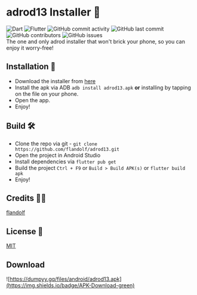 # adrod13 Installer 🚀
![Dart](https://img.shields.io/badge/dart-%230175C2.svg?style=for-the-badge&logo=dart&logoColor=white)
![Flutter](https://img.shields.io/badge/Flutter-%2302569B.svg?style=for-the-badge&logo=Flutter&logoColor=white)
![GitHub commit activity](https://img.shields.io/github/commit-activity/m/flandolf/adrod13?style=for-the-badge)
![GitHub last commit](https://img.shields.io/github/last-commit/flandolf/adrod13?color=orange&style=for-the-badge)
![GitHub contributors](https://img.shields.io/github/contributors/flandolf/adrod13?style=for-the-badge)
![GitHub issues](https://img.shields.io/github/issues/flandolf/adrod13?style=for-the-badge)    
The one and only adrod installer that won't brick your phone, so you can enjoy it worry-free!
## Installation 💾
- Download the installer from [here](https://dumpyy.gq/files/android/adrod13.apk)
- Install the apk via ADB `adb install adrod13.apk` **or** installing by tapping on the file on your phone.
- Open the app.
- Enjoy!
## Build 🛠
- Clone the repo via git - ```git clone https://github.com/flandolf/adrod13.git```
- Open the project in Android Studio
- Install dependencies via `flutter pub get`
- Build the project `Ctrl + F9` or `Build > Build APK(s)` or `flutter build apk`
- Enjoy!
## Credits 👨‍💻
[flandolf](https://github.com/flandolf)
## License 📜
[MIT](https://github.com/flandolf/adrod13/blob/master/LICENSE)
## Download 
![https://dumpyy.gq/files/android/adrod13.apk](https://img.shields.io/badge/APK-Download-green)

